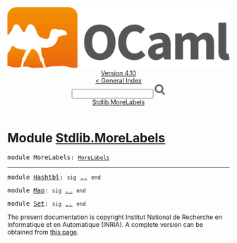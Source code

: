 <!-- ((! set title API !)) ((! set documentation !)) ((! set api !)) ((! set nobreadcrumb !)) -->
<div class="api"><header><nav class="toc brand"><a class="brand" href="https://ocaml.org/"><img src="colour-logo-gray.svg" class="svg" alt="OCaml"></a></nav><nav class="toc"><div class="toc_version"><a href="/docs" id="version-select">Version 4.10</a></div><a href="index.html">&lt; General Index</a><div class="api_search"><input type="text" name="apisearch" id="api_search" oninput="mySearch(false);" onkeypress="this.oninput();" onclick="this.oninput();" onpaste="this.oninput();">
<img src="search_icon.svg" alt="Search" class="svg" onclick="mySearch(false)"></div>
<div id="search_results"></div><div class="toc_title"><a href="#top">Stdlib.MoreLabels</a></div><ul></ul></nav></header>

<h1>Module <a href="type_Stdlib.MoreLabels.html">Stdlib.MoreLabels</a></h1>

<pre><span id="MODULEMoreLabels"><span class="keyword">module</span> MoreLabels</span>: <code class="type"><a href="MoreLabels.html">MoreLabels</a></code></pre><hr width="100%">

<pre><span id="MODULEHashtbl"><span class="keyword">module</span> <a href="MoreLabels.Hashtbl.html">Hashtbl</a></span>: <code class="code"><span class="keyword">sig</span></code> <a href="MoreLabels.Hashtbl.html">..</a> <code class="code"><span class="keyword">end</span></code></pre>
<pre><span id="MODULEMap"><span class="keyword">module</span> <a href="MoreLabels.Map.html">Map</a></span>: <code class="code"><span class="keyword">sig</span></code> <a href="MoreLabels.Map.html">..</a> <code class="code"><span class="keyword">end</span></code></pre>
<pre><span id="MODULESet"><span class="keyword">module</span> <a href="MoreLabels.Set.html">Set</a></span>: <code class="code"><span class="keyword">sig</span></code> <a href="MoreLabels.Set.html">..</a> <code class="code"><span class="keyword">end</span></code></pre>
<div class="copyright">The present documentation is copyright Institut National de Recherche en Informatique et en Automatique (INRIA). A complete version can be obtained from <a href="http://caml.inria.fr/pub/docs/manual-ocaml/">this page</a>.</div></div>
